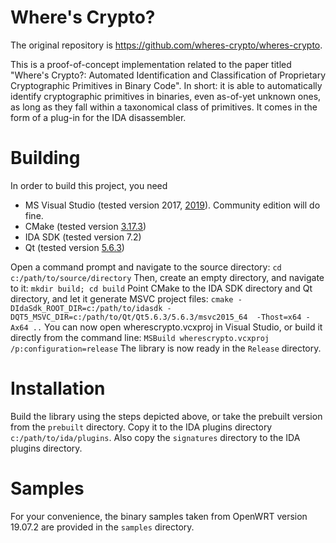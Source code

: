 # Where's Crypto?
The original repository is https://github.com/wheres-crypto/wheres-crypto. 

This is a proof-of-concept implementation related to the paper titled "Where's Crypto?: Automated Identification and Classification of Proprietary Cryptographic Primitives in Binary Code". In short: it is able to automatically identify cryptographic primitives in binaries, even as-of-yet unknown ones, as long as they fall within a taxonomical class of primitives. It comes in the form of a plug-in for the IDA disassembler.


# Building
In order to build this project, you need
- MS Visual Studio (tested version 2017, [2019](https://visualstudio.microsoft.com/thank-you-downloading-visual-studio/?sku=Community&rel=16)). Community edition will do fine.
- CMake (tested version [3.17.3](https://github.com/Kitware/CMake/releases/download/v3.17.3/cmake-3.17.3-win64-x64.msi))
- IDA SDK (tested version 7.2)
- Qt (tested version [5.6.3](https://download.qt.io/new_archive/qt/5.6/5.6.3/qt-opensource-windows-x86-msvc2015_64-5.6.3.exe))

Open a command prompt and navigate to the source directory: `cd c:/path/to/source/directory`
Then, create an empty directory, and navigate to it: `mkdir build; cd build`
Point CMake to the IDA SDK directory and Qt directory, and let it generate MSVC project files: `cmake -DIdaSdk_ROOT_DIR=c:/path/to/idasdk -DQT5_MSVC_DIR=c:/path/to/Qt/Qt5.6.3/5.6.3/msvc2015_64  -Thost=x64 -Ax64 ..`
You can now open wherescrypto.vcxproj in Visual Studio, or build it directly from the command line: `MSBuild wherescrypto.vcxproj /p:configuration=release`
The library is now ready in the `Release` directory.

# Installation
Build the library using the steps depicted above, or take the prebuilt version from the `prebuilt` directory. Copy it to the IDA plugins directory `c:/path/to/ida/plugins`. Also copy the `signatures` directory to the IDA plugins directory.

# Samples
For your convenience, the binary samples taken from OpenWRT version 19.07.2 are provided in the `samples` directory.
